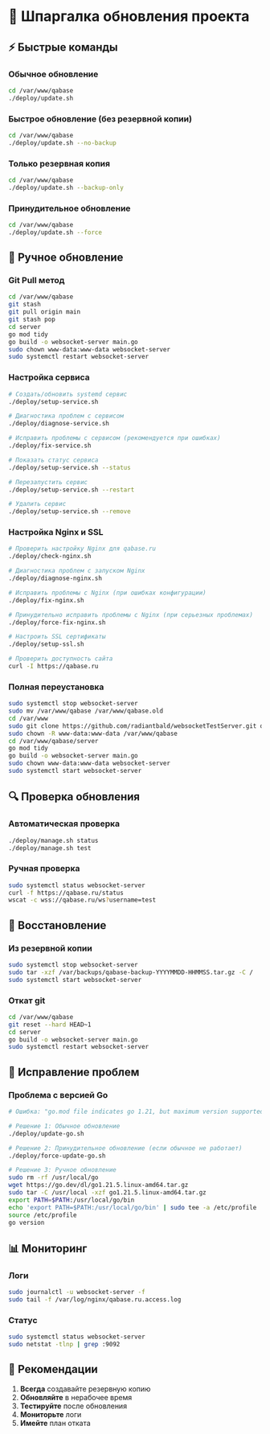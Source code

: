 # 🔄 Шпаргалка обновления проекта

## ⚡ Быстрые команды

### Обычное обновление
```bash
cd /var/www/qabase
./deploy/update.sh
```

### Быстрое обновление (без резервной копии)
```bash
cd /var/www/qabase
./deploy/update.sh --no-backup
```

### Только резервная копия
```bash
cd /var/www/qabase
./deploy/update.sh --backup-only
```

### Принудительное обновление
```bash
cd /var/www/qabase
./deploy/update.sh --force
```

## 🔧 Ручное обновление

### Git Pull метод
```bash
cd /var/www/qabase
git stash
git pull origin main
git stash pop
cd server
go mod tidy
go build -o websocket-server main.go
sudo chown www-data:www-data websocket-server
sudo systemctl restart websocket-server
```

### Настройка сервиса
```bash
# Создать/обновить systemd сервис
./deploy/setup-service.sh

# Диагностика проблем с сервисом
./deploy/diagnose-service.sh

# Исправить проблемы с сервисом (рекомендуется при ошибках)
./deploy/fix-service.sh

# Показать статус сервиса
./deploy/setup-service.sh --status

# Перезапустить сервис
./deploy/setup-service.sh --restart

# Удалить сервис
./deploy/setup-service.sh --remove
```

### Настройка Nginx и SSL
```bash
# Проверить настройку Nginx для qabase.ru
./deploy/check-nginx.sh

# Диагностика проблем с запуском Nginx
./deploy/diagnose-nginx.sh

# Исправить проблемы с Nginx (при ошибках конфигурации)
./deploy/fix-nginx.sh

# Принудительно исправить проблемы с Nginx (при серьезных проблемах)
./deploy/force-fix-nginx.sh

# Настроить SSL сертификаты
./deploy/setup-ssl.sh

# Проверить доступность сайта
curl -I https://qabase.ru
```

### Полная переустановка
```bash
sudo systemctl stop websocket-server
sudo mv /var/www/qabase /var/www/qabase.old
cd /var/www
sudo git clone https://github.com/radiantbald/websocketTestServer.git qabase
sudo chown -R www-data:www-data /var/www/qabase
cd /var/www/qabase/server
go mod tidy
go build -o websocket-server main.go
sudo chown www-data:www-data websocket-server
sudo systemctl start websocket-server
```

## 🔍 Проверка обновления

### Автоматическая проверка
```bash
./deploy/manage.sh status
./deploy/manage.sh test
```

### Ручная проверка
```bash
sudo systemctl status websocket-server
curl -f https://qabase.ru/status
wscat -c wss://qabase.ru/ws?username=test
```

## 🚨 Восстановление

### Из резервной копии
```bash
sudo systemctl stop websocket-server
sudo tar -xzf /var/backups/qabase-backup-YYYYMMDD-HHMMSS.tar.gz -C /
sudo systemctl start websocket-server
```

### Откат git
```bash
cd /var/www/qabase
git reset --hard HEAD~1
cd server
go build -o websocket-server main.go
sudo systemctl restart websocket-server
```

## 🔧 Исправление проблем

### Проблема с версией Go
```bash
# Ошибка: "go.mod file indicates go 1.21, but maximum version supported by tidy is 1.18"

# Решение 1: Обычное обновление
./deploy/update-go.sh

# Решение 2: Принудительное обновление (если обычное не работает)
./deploy/force-update-go.sh

# Решение 3: Ручное обновление
sudo rm -rf /usr/local/go
wget https://go.dev/dl/go1.21.5.linux-amd64.tar.gz
sudo tar -C /usr/local -xzf go1.21.5.linux-amd64.tar.gz
export PATH=$PATH:/usr/local/go/bin
echo 'export PATH=$PATH:/usr/local/go/bin' | sudo tee -a /etc/profile
source /etc/profile
go version
```

## 📊 Мониторинг

### Логи
```bash
sudo journalctl -u websocket-server -f
sudo tail -f /var/log/nginx/qabase.ru.access.log
```

### Статус
```bash
sudo systemctl status websocket-server
sudo netstat -tlnp | grep :9092
```

## 🎯 Рекомендации

1. **Всегда** создавайте резервную копию
2. **Обновляйте** в нерабочее время
3. **Тестируйте** после обновления
4. **Мониторьте** логи
5. **Имейте** план отката
